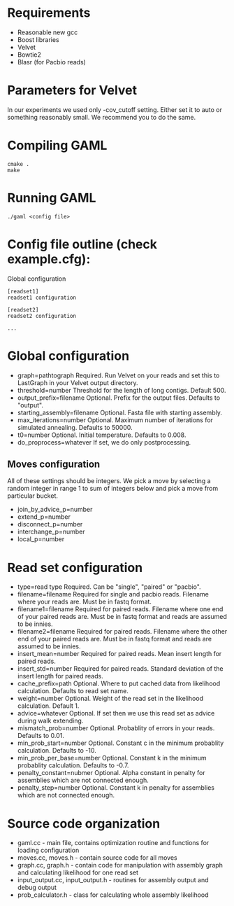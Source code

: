 Requirements
============
- Reasonable new gcc
- Boost libraries
- Velvet
- Bowtie2
- Blasr (for Pacbio reads)

Parameters for Velvet
=====================

In our experiments we used only -cov_cutoff setting. Either set it to auto or
something reasonably small. We recommend you to do the same.

Compiling GAML
==============
```
cmake .
make
```

Running GAML
============

```
./gaml <config file>
```


Config file outline (check example.cfg):
========================================

Global configuration

```
[readset1]
readset1 configuration

[readset2]
readset2 configuration

...
```

Global configuration
====================

- graph=pathtograph     Required. Run Velvet on your reads and set this to
LastGraph in your Velvet output directory.
- threshold=number      Threshold for the length of long contigs. Default 500.
- output_prefix=filename Optional. Prefix for the output files. Defaults to "output".
- starting_assembly=filename Optional. Fasta file with starting assembly.
- max_iterations=number Optional. Maximum number of iterations for simulated annealing.
Defaults to 50000.
- t0=number             Optional. Initial temperature. Defaults to 0.008.
- do_proprocess=whatever If set, we do only postprocessing.

Moves configuration
-------------------
All of these settings should be integers. We pick a move by
selecting a random integer in range 1 to sum of integers below and pick
a move from particular bucket.

- join_by_advice_p=number
- extend_p=number
- disconnect_p=number
- interchange_p=number
- local_p=number

Read set configuration
======================
- type=read type        Required. Can be "single", "paired" or "pacbio".
- filename=filename     Required for single and pacbio reads. Filename where your reads are. Must be in fastq format.
- filename1=filename    Required for paired reads. Filename where one end of your paired
reads are. Must be in fastq format and reads are assumed to be innies.
- filename2=filename    Required for paired reads. Filename where the other end of your paired
reads are. Must be in fastq format and reads are assumed to be innies.
- insert\_mean=number   Required for paired reads. Mean insert length for paired reads.
- insert\_std=number    Required for paired reads. Standard deviation of the insert length
for paired reads.
- cache\_prefix=path    Optional. Where to put cached data from likelihood calculation.
Defaults to read set name.
- weight=number         Optional. Weight of the read set in the likelihood calculation.
Default 1.
- advice=whatever       Optional. If set then we use this read set as advice during walk extending.
- mismatch\_prob=number Optional. Probablity of errors in your reads. Defaults to 0.01.
- min\_prob\_start=number Optional. Constant c in the minimum probablity calculation.
Defaults to -10.
- min\_prob\_per\_base=number Optional. Constant k in the minimum probablity calculation.
Defaults to -0.7.
- penalty_constant=nubmer  Optional. Alpha constant in penalty for assemblies which are not 
connected enough. 
- penalty_step=number Optional. Constant k in penalty for assemblies which are not connected
enough.

Source code organization
===================

- gaml.cc - main file, contains optimization routine and functions for loading configuration
- moves.cc, moves.h - contain source code for all moves
- graph.cc, graph.h - contain code for manipulation with assembly graph and calculating
likelihood for one read set
- input\_output.cc, input\_output.h - routines for assembly output and debug output
- prob\_calculator.h - class for calculating whole assembly likelihood
